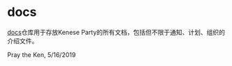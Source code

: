 # docs
[docs](https://github.com/kenese-party/docs)仓库用于存放Kenese Party的所有文档，包括但不限于通知、计划、组织的介绍文件。

Pray the Ken,
5/16/2019
